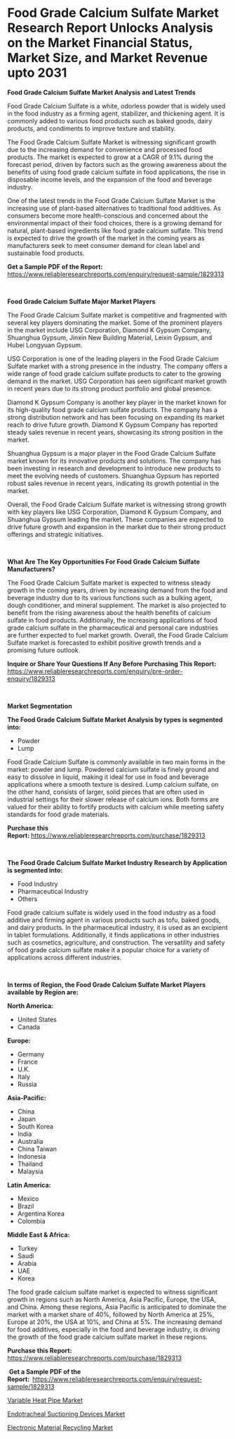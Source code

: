 <p><h1>Food Grade Calcium Sulfate Market Research Report Unlocks Analysis on the Market Financial Status, Market Size, and Market Revenue upto 2031</h1></p><p><strong>Food Grade Calcium Sulfate Market Analysis and Latest Trends</strong></p>
<p><p>Food Grade Calcium Sulfate is a white, odorless powder that is widely used in the food industry as a firming agent, stabilizer, and thickening agent. It is commonly added to various food products such as baked goods, dairy products, and condiments to improve texture and stability.</p><p>The Food Grade Calcium Sulfate Market is witnessing significant growth due to the increasing demand for convenience and processed food products. The market is expected to grow at a CAGR of 9.1% during the forecast period, driven by factors such as the growing awareness about the benefits of using food grade calcium sulfate in food applications, the rise in disposable income levels, and the expansion of the food and beverage industry.</p><p>One of the latest trends in the Food Grade Calcium Sulfate Market is the increasing use of plant-based alternatives to traditional food additives. As consumers become more health-conscious and concerned about the environmental impact of their food choices, there is a growing demand for natural, plant-based ingredients like food grade calcium sulfate. This trend is expected to drive the growth of the market in the coming years as manufacturers seek to meet consumer demand for clean label and sustainable food products.</p></p>
<p><strong>Get a Sample PDF of the Report:&nbsp;</strong> <a href="https://www.reliableresearchreports.com/enquiry/request-sample/1829313">https://www.reliableresearchreports.com/enquiry/request-sample/1829313</a></p>
<p>&nbsp;</p>
<p><strong>Food Grade Calcium Sulfate Major Market Players</strong></p>
<p><p>The Food Grade Calcium Sulfate market is competitive and fragmented with several key players dominating the market. Some of the prominent players in the market include USG Corporation, Diamond K Gypsum Company, Shuanghua Gypsum, Jinxin New Building Material, Leixin Gypsum, and Hubei Longyuan Gypsum.</p><p>USG Corporation is one of the leading players in the Food Grade Calcium Sulfate market with a strong presence in the industry. The company offers a wide range of food grade calcium sulfate products to cater to the growing demand in the market. USG Corporation has seen significant market growth in recent years due to its strong product portfolio and global presence.</p><p>Diamond K Gypsum Company is another key player in the market known for its high-quality food grade calcium sulfate products. The company has a strong distribution network and has been focusing on expanding its market reach to drive future growth. Diamond K Gypsum Company has reported steady sales revenue in recent years, showcasing its strong position in the market.</p><p>Shuanghua Gypsum is a major player in the Food Grade Calcium Sulfate market known for its innovative products and solutions. The company has been investing in research and development to introduce new products to meet the evolving needs of customers. Shuanghua Gypsum has reported robust sales revenue in recent years, indicating its growth potential in the market.</p><p>Overall, the Food Grade Calcium Sulfate market is witnessing strong growth with key players like USG Corporation, Diamond K Gypsum Company, and Shuanghua Gypsum leading the market. These companies are expected to drive future growth and expansion in the market due to their strong product offerings and strategic initiatives.</p></p>
<p>&nbsp;</p>
<p><strong>What Are The Key Opportunities For Food Grade Calcium Sulfate Manufacturers?</strong></p>
<p><p>The Food Grade Calcium Sulfate market is expected to witness steady growth in the coming years, driven by increasing demand from the food and beverage industry due to its various functions such as a bulking agent, dough conditioner, and mineral supplement. The market is also projected to benefit from the rising awareness about the health benefits of calcium sulfate in food products. Additionally, the increasing applications of food grade calcium sulfate in the pharmaceutical and personal care industries are further expected to fuel market growth. Overall, the Food Grade Calcium Sulfate market is forecasted to exhibit positive growth trends and a promising future outlook.</p></p>
<p><strong>Inquire or Share Your Questions If Any Before Purchasing This Report:</strong> <a href="https://www.reliableresearchreports.com/enquiry/pre-order-enquiry/1829313">https://www.reliableresearchreports.com/enquiry/pre-order-enquiry/1829313</a></p>
<p>&nbsp;</p>
<p><strong>Market Segmentation</strong></p>
<p><strong>The Food Grade Calcium Sulfate Market Analysis by types is segmented into:</strong></p>
<p><ul><li>Powder</li><li>Lump</li></ul></p>
<p><p>Food Grade Calcium Sulfate is commonly available in two main forms in the market: powder and lump. Powdered calcium sulfate is finely ground and easy to dissolve in liquid, making it ideal for use in food and beverage applications where a smooth texture is desired. Lump calcium sulfate, on the other hand, consists of larger, solid pieces that are often used in industrial settings for their slower release of calcium ions. Both forms are valued for their ability to fortify products with calcium while meeting safety standards for food grade materials.</p></p>
<p><strong>Purchase this Report:&nbsp;</strong><a href="https://www.reliableresearchreports.com/purchase/1829313">https://www.reliableresearchreports.com/purchase/1829313</a></p>
<p>&nbsp;</p>
<p><strong>The Food Grade Calcium Sulfate Market Industry Research by Application is segmented into:</strong></p>
<p><ul><li>Food Industry</li><li>Pharmaceutical Industry</li><li>Others</li></ul></p>
<p><p>Food grade calcium sulfate is widely used in the food industry as a food additive and firming agent in various products such as tofu, baked goods, and dairy products. In the pharmaceutical industry, it is used as an excipient in tablet formulations. Additionally, it finds applications in other industries such as cosmetics, agriculture, and construction. The versatility and safety of food grade calcium sulfate make it a popular choice for a variety of applications across different industries.</p></p>
<p>&nbsp;</p>
<p><strong>In terms of Region, the Food Grade Calcium Sulfate Market Players available by Region are:</strong></p>
<p>
    <p> <strong> North America: </strong>
        <ul>
            <li>United States</li>
            <li>Canada</li>
        </ul>
        </p> 
    <p> <strong> Europe: </strong>
        <ul>
            <li>Germany</li>
            <li>France</li>
            <li>U.K.</li>
            <li>Italy</li>
            <li>Russia</li>
        </ul>
        </p> 
    <p> <strong> Asia-Pacific: </strong>
        <ul>
            <li>China</li>
            <li>Japan</li>
            <li>South Korea</li>
            <li>India</li>
            <li>Australia</li>
            <li>China Taiwan</li>
            <li>Indonesia</li>
            <li>Thailand</li>
            <li>Malaysia</li>
        </ul>
        </p> 
    <p> <strong> Latin America: </strong>
        <ul>
            <li>Mexico</li>
            <li>Brazil</li>
            <li>Argentina Korea</li>
            <li>Colombia</li>
        </ul>
        </p> 
    <p> <strong> Middle East & Africa: </strong>
        <ul>
            <li>Turkey</li>
            <li>Saudi</li>
            <li>Arabia</li>
            <li>UAE</li>
            <li>Korea</li>
        </ul>
    </p>
    </p>
<p><p>The food grade calcium sulfate market is expected to witness significant growth in regions such as North America, Asia Pacific, Europe, the USA, and China. Among these regions, Asia Pacific is anticipated to dominate the market with a market share of 40%, followed by North America at 25%, Europe at 20%, the USA at 10%, and China at 5%. The increasing demand for food additives, especially in the food and beverage industry, is driving the growth of the food grade calcium sulfate market in these regions.</p></p>
<p><strong>Purchase this Report: </strong><a href="https://www.reliableresearchreports.com/purchase/1829313">https://www.reliableresearchreports.com/purchase/1829313</a></p>
<p>&nbsp;<strong>Get a Sample PDF of the Report:&nbsp;&nbsp;</strong><a href="https://www.reliableresearchreports.com/enquiry/request-sample/1829313">https://www.reliableresearchreports.com/enquiry/request-sample/1829313</a></p>
<p><strong></strong></p>
<p><p><a href="https://github.com/okotobwrhuteie/Market-Research-Report-List-1/blob/main/variable-heat-pipe-market.md">Variable Heat Pipe Market</a></p><p><a href="https://pretty-mail-caf.notion.site/Endotracheal-Suctioning-Devices-Market-Size-Focuses-on-Market-Dynamics-In-Depth-Analysis-and-Future-2e0314e289a3474aa8e540bd64558141">Endotracheal Suctioning Devices Market</a></p><p><a href="https://github.com/myacatherineblakecaczo9vcsw/Market-Research-Report-List-1/blob/main/electronic-material-recycling-market.md">Electronic Material Recycling Market</a></p></p>